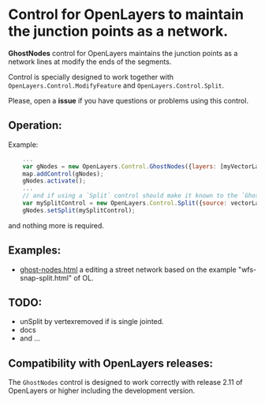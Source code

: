 Control for OpenLayers to maintain the junction points as a network.
====================================================================

**GhostNodes** control for OpenLayers maintains the junction points as a network lines at modify the ends of the segments.

Control is specially designed to work together with `OpenLayers.Control.ModifyFeature` and `OpenLayers.Control.Split`.

Please, open a **issue** if you have questions or problems using this control.

Operation:
---------

Example:

```javascript
    ...
    var gNodes = new OpenLayers.Control.GhostNodes({layers: [myVectorLayer]});
    map.addControl(gNodes);
    gNodes.activate();
    ...
    // and if using a `Split` control should make it known to the `GhostNodes` as:
    var mySplitControl = new OpenLayers.Control.Split({source: vectorLayer ...});
    gNodes.setSplit(mySplitControl);
```
and nothing more is required.

Examples:
---------
 * [ghost-nodes.html](http://jorix.github.com/OL-GhostNodes/examples/ghost-nodes.html) a editing a street network based on the example "wfs-snap-split.html" of OL.

TODO:
-----
 * unSplit by vertexremoved if is single jointed.
 * docs
 * and ...

Compatibility with OpenLayers releases:
---------------------------------------
The `GhostNodes` control is designed to work correctly with release 2.11 of OpenLayers or higher
including the development version.
